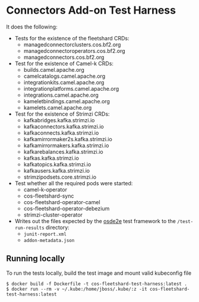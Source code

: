 # Connectors Add-on Test Harness

 It does the following:

* Tests for the existence of the fleetshard CRDs:
  * managedconnectorclusters.cos.bf2.org
  * managedconnectoroperators.cos.bf2.org
  * managedconnectors.cos.bf2.org
* Test for the existence of Camel-k CRDs:
  * builds.camel.apache.org
  * camelcatalogs.camel.apache.org
  * integrationkits.camel.apache.org
  * integrationplatforms.camel.apache.org
  * integrations.camel.apache.org
  * kameletbindings.camel.apache.org
  * kamelets.camel.apache.org
* Test for the existence of Strimzi CRDs:
  * kafkabridges.kafka.strimzi.io
  * kafkaconnectors.kafka.strimzi.io
  * kafkaconnects.kafka.strimzi.io
  * kafkamirrormaker2s.kafka.strimzi.io
  * kafkamirrormakers.kafka.strimzi.io
  * kafkarebalances.kafka.strimzi.io
  * kafkas.kafka.strimzi.io
  * kafkatopics.kafka.strimzi.io
  * kafkausers.kafka.strimzi.io
  * strimzipodsets.core.strimzi.io
* Test whether all the required pods were started:
  * camel-k-operator
  * cos-fleetshard-sync
  * cos-fleetshard-operator-camel
  * cos-fleetshard-operator-debezium
  * strimzi-cluster-operator
* Writes out the files expected by the [osde2e](https://github.com/openshift/osde2e) test framework to the `/test-run-results` directory:
  * `junit-report.xml`
  * `addon-metadata.json`

## Running locally

To run the tests locally, build the test image and mount valid kubeconfig file

```
$ docker build -f Dockerfile -t cos-fleetshard-test-harness:latest .
$ docker run --rm -v ~/.kube:/home/jboss/.kube/:z -it cos-fleetshard-test-harness:latest
```
